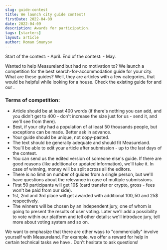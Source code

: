 ```yaml
---
slug: guide-contest
title: We launch city guide contest!
firstDate: 2022-04-09
date: 2022-04-09
description: Awards for participation.
tags: [starters]
layout: article
author: Roman Smunyov
---
```


<script>
    import Summary from "$lib/components/Article/Summary.svelte";
    import TextLink from "$lib/components/ui-elements/TextLink.svelte";
</script>

Start of the contest: - April. End of the contest: - May.

<Summary
    text="Write and submit your guide. 10$ award is guaranteed for the first 50 participants. Winners will get more!"
/>

Wanted to help Measureland but had no motivation to? We launch a competition for the best search-for-accommodation guide for your city. What are these guides? Well, they are articles with a few categories, that would be helpful while looking for a house. Check the existing guide for <TextLink href="../minsk-belarus/" text="Minsk" /> and our <TextLink href="../write-a-guide/" text="how-to-write-a-guide article" />.

### Terms of competition:

- Article should be at least 400 words (if there's nothing you can add, and you didn't get to 400 - don't increase the size just for us - send it, and we'll see from there).
- Best, if your city had a population of at least 50 thousands people, but exceptions can be made. Better ask in advance.
- Your guide should be unique, not copy-pasted.
- The text should be generally adequate and should fit Measureland.
- You'll be able to edit your article after submission - up to the last days of the contest.
- You can send us the edited version of someone else's guide. If there are good reasons (like additional or updated information), we'll take it. In case of winning, money will be split across all the editors.
- There is no limit on number of guides from a single person, but we'll have questions about the relevance in case of multiple submissions.
- First 50 participants will get 10$ (card transfer or crypto, gross - fees won't be paid from our side).
- 1st, 2nd and 3rd place will get awarded with additional 100$, 50$ and 25$ respectively.
- The winners will be chosen by an independent jury, one of whom is going to present the results of user voting. Later we'll add a possibility to vote within our platform and tell other details: we'll introduce jury, tell more about voting system and so on.

We want to emphasize that there are other ways to "commercially" involve yourself with Measureland. For example, we offer a reward for help in certain technical tasks we have <TextLink href="https://github.com/RomanistHere/Measureland/issues" text="on GitHub" blank={true} />. Don't hesitate to ask questions!
